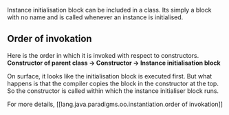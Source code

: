 

Instance initialisation block can be included in a class. Its simply a block with no name and is called whenever an instance is initialised.

## Order of invokation

Here is the order in which it is invoked with respect to constructors.
**Constructor of parent class → Constructor → Instance initialisation block**

On surface, it looks like the initialisation block is executed first. But what happens is that the compiler copies the block in the constructor at the top. So the constructor is called within which the instance initialiser block runs.

For more details, [[lang.java.paradigms.oo.instantiation.order of invokation]]
